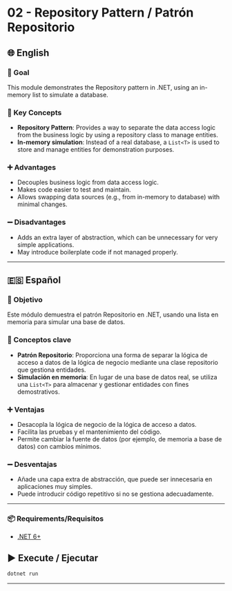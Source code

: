 ﻿# 02 - Repository Pattern / Patrón Repositorio

## 🌐 English

### 🎯 Goal
This module demonstrates the Repository pattern in .NET, using an in-memory list to simulate a database.

### 🧠 Key Concepts
- **Repository Pattern**: Provides a way to separate the data access logic from the business logic by using a repository class to manage entities.
- **In-memory simulation**: Instead of a real database, a `List<T>` is used to store and manage entities for demonstration purposes.

### ➕ Advantages
- Decouples business logic from data access logic.
- Makes code easier to test and maintain.
- Allows swapping data sources (e.g., from in-memory to database) with minimal changes.

### ➖ Disadvantages
- Adds an extra layer of abstraction, which can be unnecessary for very simple applications.
- May introduce boilerplate code if not managed properly.

---

## 🇪🇸 Español

### 🎯 Objetivo
Este módulo demuestra el patrón Repositorio en .NET, usando una lista en memoria para simular una base de datos.

### 🧠 Conceptos clave
- **Patrón Repositorio**: Proporciona una forma de separar la lógica de acceso a datos de la lógica de negocio mediante una clase repositorio que gestiona entidades.
- **Simulación en memoria**: En lugar de una base de datos real, se utiliza una `List<T>` para almacenar y gestionar entidades con fines demostrativos.

### ➕ Ventajas
- Desacopla la lógica de negocio de la lógica de acceso a datos.
- Facilita las pruebas y el mantenimiento del código.
- Permite cambiar la fuente de datos (por ejemplo, de memoria a base de datos) con cambios mínimos.

### ➖ Desventajas
- Añade una capa extra de abstracción, que puede ser innecesaria en aplicaciones muy simples.
- Puede introducir código repetitivo si no se gestiona adecuadamente.

---

### 📦 Requirements/Requisitos
- [.NET 6+](https://dotnet.microsoft.com/)

## ▶️ Execute / Ejecutar
```bash
dotnet run
```

---
